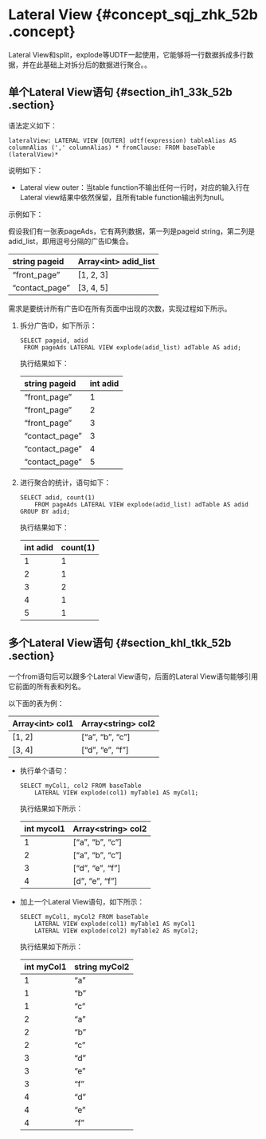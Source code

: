 # Lateral View {#concept_sqj_zhk_52b .concept}

Lateral View和split，explode等UDTF一起使用，它能够将一行数据拆成多行数据，并在此基础上对拆分后的数据进行聚合。。

## 单个Lateral View语句 {#section_ih1_33k_52b .section}

语法定义如下：

```
lateralView: LATERAL VIEW [OUTER] udtf(expression) tableAlias AS columnAlias (',' columnAlias) * fromClause: FROM baseTable (lateralView)*
```

说明如下：

-   Lateral view outer：当table function不输出任何一行时，对应的输入行在Lateral view结果中依然保留，且所有table function输出列为null。

示例如下：

假设我们有一张表pageAds，它有两列数据，第一列是pageid string，第二列是adid\_list，即用逗号分隔的广告ID集合。

|string pageid|Array<int\> adid\_list|
|:------------|:---------------------|
|“front\_page”|\[1, 2, 3\]|
|“contact\_page”|\[3, 4, 5\]|

需求是要统计所有广告ID在所有页面中出现的次数，实现过程如下所示。

1.  拆分广告ID，如下所示：

    ```
    SELECT pageid, adid 
     FROM pageAds LATERAL VIEW explode(adid_list) adTable AS adid;
    ```

    执行结果如下：

    |string pageid|int adid|
    |:------------|:-------|
    |“front\_page”|1|
    |“front\_page”|2|
    |“front\_page”|3|
    |“contact\_page”|3|
    |“contact\_page”|4|
    |“contact\_page”|5|

2.  进行聚合的统计，语句如下：

    ```
    SELECT adid, count(1) 
        FROM pageAds LATERAL VIEW explode(adid_list) adTable AS adid
    GROUP BY adid;
    ```

    执行结果如下：

    |int adid|count\(1\)|
    |:-------|:---------|
    |1|1|
    |2|1|
    |3|2|
    |4|1|
    |5|1|


## 多个Lateral View语句 {#section_khl_tkk_52b .section}

一个from语句后可以跟多个Lateral View语句，后面的Lateral View语句能够引用它前面的所有表和列名。

以下面的表为例：

|Array<int\> col1|Array<string\> col2|
|:---------------|:------------------|
|\[1, 2\]|\[“a”, “b”, “c”\]|
|\[3, 4\]|\[“d”, “e”, “f”\]|

-   执行单个语句：

    ```
    SELECT myCol1, col2 FROM baseTable
        LATERAL VIEW explode(col1) myTable1 AS myCol1;
    ```

    执行结果如下所示：

    |int mycol1|Array<string\> col2|
    |:---------|:------------------|
    |1|\[“a”, “b”, “c”\]|
    |2|\[“a”, “b”, “c”\]|
    |3|\[“d”, “e”, “f”\]|
    |4|\[d”, “e”, “f”\]|

-   加上一个Lateral View语句，如下所示：

    ```
    SELECT myCol1, myCol2 FROM baseTable
        LATERAL VIEW explode(col1) myTable1 AS myCol1
        LATERAL VIEW explode(col2) myTable2 AS myCol2;
    ```

    执行结果如下所示：

    |int myCol1|string myCol2|
    |:---------|:------------|
    |1|“a”|
    |1|“b”|
    |1|“c”|
    |2|“a”|
    |2|“b”|
    |2|“c”|
    |3|“d”|
    |3|“e”|
    |3|“f”|
    |4|“d”|
    |4|“e”|
    |4|“f”|


